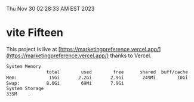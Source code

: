Thu Nov 30 02:28:33 AM EST 2023

# vite Fifteen


This project is live at [https://marketingpreference.vercel.app/](https://marketingpreference.vercel.app/) thanks to Vercel.

```bash
System Memory
               total        used        free      shared  buff/cache   available
Mem:            15Gi       2.2Gi       2.9Gi       249Mi        10Gi        13Gi
Swap:          8.0Gi        69Mi       7.9Gi
System Storage
335M	.
```
```bash
